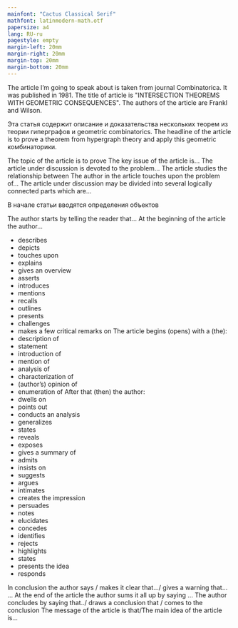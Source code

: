 ```yaml
---
mainfont: "Cactus Classical Serif"
mathfont: latinmodern-math.otf
papersize: a4
lang: RU-ru
pagestyle: empty
margin-left: 20mm
margin-right: 20mm
margin-top: 20mm
margin-bottom: 20mm
---
```


The article I’m going to speak about is taken from journal Combinatorica. It was published in 1981. The title of article is "INTERSECTION THEOREMS WITH GEOMETRIC CONSEQUENCES". The authors of the article are Frankl and Wilson.

Эта статья содержит описание и доказательства нескольких теорем из теории гиперграфов и  geometric combinatorics. The headline of the article is to prove a theorem from hypergraph theory and apply this geometric комбинаторики. 

The topic of the article is to prove
The key issue of the article is…
The article under discussion is devoted to the problem…
The article studies the relationship between
The author in the article touches upon the problem of…
The article under discussion may be divided into several logically connected parts which are…

В начале статьи вводятся определения объектов  

The author starts by telling the reader that…
At the beginning of the article the author…
- describes
- depicts
- touches upon
- explains
- gives an overview
- asserts
- introduces
- mentions
- recalls
- outlines
- presents
- challenges
- makes a few critical remarks on
The article begins (opens) with a (the):
- description of
- statement
- introduction of
- mention of
- analysis of
- characterization of
- (author’s) opinion of
- enumeration of
After that (then) the author:
- dwells on
- points out
- conducts an analysis
- generalizes
- states
- reveals
- exposes
- gives a summary of
- admits
- insists on
- suggests
- argues
- intimates
- creates the impression
- persuades
- notes
- elucidates
- concedes
- identifies
- rejects
- highlights
- states
- presents the idea
- responds

In conclusion the author says / makes it clear that…/ gives a warning that… …
At the end of the article the author sums it all up by saying …
The author concludes by saying that../ draws a conclusion that / comes to the conclusion
The message of the article is that/The main idea of the article is…